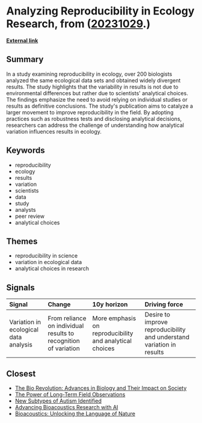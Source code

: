 # __Analyzing Reproducibility in Ecology Research__, from ([20231029](https://kghosh.substack.com/p/20231029).)

__[External link](https://www.nature.com/articles/d41586-023-03177-1)__



## Summary

In a study examining reproducibility in ecology, over 200 biologists analyzed the same ecological data sets and obtained widely divergent results. The study highlights that the variability in results is not due to environmental differences but rather due to scientists' analytical choices. The findings emphasize the need to avoid relying on individual studies or results as definitive conclusions. The study's publication aims to catalyze a larger movement to improve reproducibility in the field. By adopting practices such as robustness tests and disclosing analytical decisions, researchers can address the challenge of understanding how analytical variation influences results in ecology.

## Keywords

* reproducibility
* ecology
* results
* variation
* scientists
* data
* study
* analysts
* peer review
* analytical choices

## Themes

* reproducibility in science
* variation in ecological data
* analytical choices in research

## Signals

| Signal                                | Change                                                          | 10y horizon                                             | Driving force                                                         |
|:--------------------------------------|:----------------------------------------------------------------|:--------------------------------------------------------|:----------------------------------------------------------------------|
| Variation in ecological data analysis | From reliance on individual results to recognition of variation | More emphasis on reproducibility and analytical choices | Desire to improve reproducibility and understand variation in results |

## Closest

* [The Bio Revolution: Advances in Biology and Their Impact on Society](62a5bae52266a680c6a13bd3ef8dc48c)
* [The Power of Long-Term Field Observations](6e0e074e3fd0d29800b270beffb6d3f3)
* [New Subtypes of Autism Identified](8223fe537c137ca8ad5a141ff30c46fc)
* [Advancing Bioacoustics Research with AI](d4bf4886c516db4ccba211674c96d7b9)
* [Bioacoustics: Unlocking the Language of Nature](db2690cf7530366ddf6f9606b830f782)